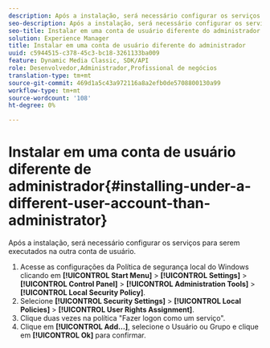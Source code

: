 ```yaml
---
description: Após a instalação, será necessário configurar os serviços para serem executados na outra conta de usuário.
seo-description: Após a instalação, será necessário configurar os serviços para serem executados na outra conta de usuário.
seo-title: Instalar em uma conta de usuário diferente do administrador
solution: Experience Manager
title: Instalar em uma conta de usuário diferente do administrador
uuid: c5944515-c378-45c3-bc18-3261133ba009
feature: Dynamic Media Classic, SDK/API
role: Desenvolvedor,Administrador,Profissional de negócios
translation-type: tm+mt
source-git-commit: 469d1a5c43a972116a8a2efb0de5708800130a99
workflow-type: tm+mt
source-wordcount: '108'
ht-degree: 0%

---
```



# Instalar em uma conta de usuário diferente de administrador{#installing-under-a-different-user-account-than-administrator}

Após a instalação, será necessário configurar os serviços para serem executados na outra conta de usuário.

1. Acesse as configurações da Política de segurança local do Windows clicando em **[!UICONTROL Start Menu]** > **[!UICONTROL Settings]** > **[!UICONTROL Control Panel]** > **[!UICONTROL Administration Tools]** > **[!UICONTROL Local Security Policy]**.
1. Selecione **[!UICONTROL Security Settings]** > **[!UICONTROL Local Policies]** > **[!UICONTROL User Rights Assignment]**.
1. Clique duas vezes na política &quot;Fazer logon como um serviço&quot;.
1. Clique em **[!UICONTROL Add…]**, selecione o Usuário ou Grupo e clique em **[!UICONTROL Ok]** para confirmar.

